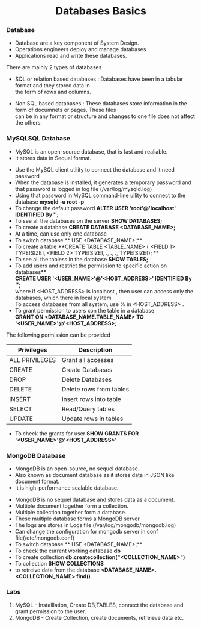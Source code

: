 <h1 align="center"> Databases Basics </h1>

### Database

+ Database are a key component of System Design.
+ Operations engineers deploy and manage databases
+ Applications read and write these databases. 

There are mainly 2 types of databases

+ SQL or relation based databases : Databases have been in a tabular format and they stored data in <br />
the form of rows and columns.

+ Non SQL based databases : These databases store information in the form of documnets or pages. These files <br />
can be in any format or structure and changes to one file does not affect the others.

### MySQLSQL Database

+ MySQL is an open-source database, that is fast and realiable.
+ It stores data in Sequel format.

* Use the MySQL client utility to connect the database and it need password
* When the database is installed, it generates a temporary password and that password is logged in log file (/var/log/mysqld.log)
* Using that password in MySQL command-line uility to connect to the database **mysqld -u root -p<PASSWORD>**
* To change the default password **ALTER USER 'root'@'localhost' IDENTIFIED By '<PASSWORD>';**
* To see all the databases on the server **SHOW DATABASES;**
* To create a database **CREATE DATABASE <DATABASE_NAME>;**
* At a time, can use only one database
* To switch database ** USE <DATABASE_NAME>;**
* To create a table **CREATE TABLE <TABLE_NAME> 
					{ 
						<FIELD 1> TYPE[SIZE], 
						<FIELD 2> TYPE[SIZE],
						.,
						.,
						.,
						<FIELD N> TYPE[SIZE]}; **
* To see all the tabless in the database **SHOW TABLES;**
* To add users and restrict the permission to specific action on databases** <br />
**CREATE USER '<USER_NAME>'@'<HOST_ADDRESS>' IDENTIFIED By '<PASSWORD>';** <br />
where if <HOST_ADDRESS> is localhost , then user can access only the databases, which there in local system <br/>
To access databases from all system, use % in <HOST_ADDRESS> . 
* To grant permission to users xon the table in a database <br />
**GRANT <PERMISSION> ON <DATABASE_NAME.TABLE_NAME> TO '<USER_NAME>'@'<HOST_ADDRESS>;**

The following permission can be provided

| Privileges|Description|
|-------|-------|
| ALL PRIVILEGES | Grant all accesses |
| CREATE | Create Databases |
| DROP | Delete Databases |
| DELETE | Delete rows from tables|
| INSERT | Insert rows into table|
| SELECT | Read/Query tables|
| UPDATE | Update rows in tables |

* To check the grants for user 
**SHOW GRANTS FOR '<USER_NAME>'@'<HOST_ADDRESS>'**

### MongoDB Database
+ MongoDB is an open-source, no sequel database.
+ Also known as document database as it stores data in JSON like document format.
+ It is high-performance scalable database.

* MongoDB is no sequel database and stores data as a document.
* Multiple document together form a collection.
* Multiple collection together form a database.
* These multiple database forms a MongoDB server.
* The logs are stores in Logs file (/var/log/mongodb/mongodb.log)
* Can change the configuration for mongodb server in conf file(/etc/mongodb.conf) 
* To switch database ** USE <DATABASE_NAME>;**
* To check the current working database **db**
* To create collection **db.createcollection("<COLLECTION_NAME>")**
* To collection **SHOW COLLECTIONS**
* to retreive data from the database **<DATABASE_NAME>.<COLLECTION_NAME> find()**

### Labs

1. MySQL - Installlation, Create DB,TABLES, connect the database and grant permission to the user.
2. MongoDB - Create Collection, create documents, retreieve data etc.